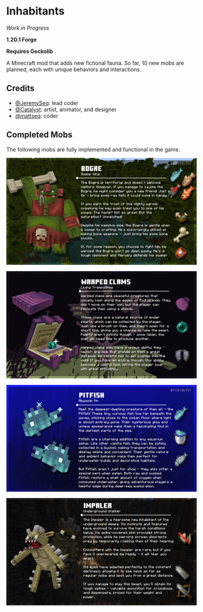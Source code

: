 # Inhabitants
_Work in Progress_

**1.20.1 Forge**

**Requires Geckolib**

A Minecraft mod that adds new fictional fauna.
So far, 10 new mobs are planned, each with unique behaviors and interactions.

## Credits
- [@JeremySeq](https://jeremyseq.dev/): lead coder
- [@Catalyst](https://x.com/Catalyst2000251): artist, animator, and designer
- [@mattseq](https://www.curseforge.com/members/mattseq/projects): coder

## Completed Mobs

The following mobs are fully implemented and functional in the game.


![Bogre](images/bogre.png)


![Warped Clam](images/warped_clam.png)

![Abyssfish](images/pitfish.png)

![Impaler](images/impaler.png)
